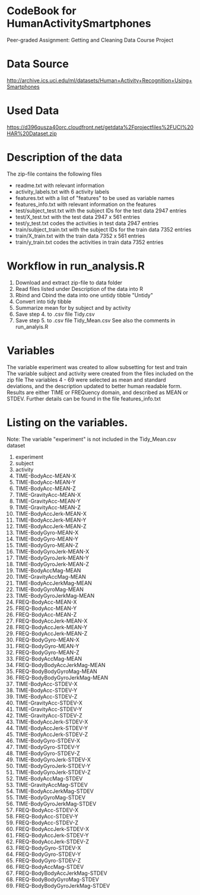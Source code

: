 # CodeBook for HumanActivitySmartphones
Peer-graded Assignment: Getting and Cleaning Data Course Project
# Data Source
http://archive.ics.uci.edu/ml/datasets/Human+Activity+Recognition+Using+Smartphones
# Used Data 
https://d396qusza40orc.cloudfront.net/getdata%2Fprojectfiles%2FUCI%20HAR%20Dataset.zip
# Description of the data
The zip-file contains the following files
- readme.txt with relevant information
- activity_labels.txt with 6 activity labels
- features.txt with a list of "features" to be used as variable names
- features_info.txt with relevant information on the features
- test/subject_test.txt with the subject IDs for the test data 2947 entries
- test/X_test.txt with the test data 2947 x 561 entries
- test/y_test.txt codes the activities in test data 2947 entries
- train/subject_train.txt with the subject IDs for the train data 7352 entries
- train/X_train.txt with the train data 7352 x 561 entries
- train/y_train.txt codes the activities in train data 7352 entries   
# Workflow in run_analysis.R
1. Download and extract zip-file to data folder
2. Read files listed under Description of the data into R
3. Rbind and Cbind the data into one untidy tibble "Untidy"
4. Convert into tidy tibble
5. Summarize mean for by subject and by activity
6. Save step 4. to .csv file Tidy.csv
7. Save step 5. to .csv file Tidy_Mean.csv
See also the comments in run_analyis.R
# Variables
The variable experiment was created to allow subsetting for test and train
The variable subject and activity were created from the files included on the zip file
The variables 4 - 69 were selected as mean and standard deviations, and the description updated to better human readable form.
Results are either TIME or FREQuency domain, and described as MEAN or STDEV. Further details can be found in the file features_info.txt

# Listing on the variables.
Note: The variable "experiment" is not included in the Tidy_Mean.csv dataset
1. experiment
2. subject
3. activity
4. TIME-BodyAcc-MEAN-X
5. TIME-BodyAcc-MEAN-Y
6. TIME-BodyAcc-MEAN-Z
7. TIME-GravityAcc-MEAN-X
8. TIME-GravityAcc-MEAN-Y
9. TIME-GravityAcc-MEAN-Z
10. TIME-BodyAccJerk-MEAN-X
11. TIME-BodyAccJerk-MEAN-Y
12. TIME-BodyAccJerk-MEAN-Z
13. TIME-BodyGyro-MEAN-X
14. TIME-BodyGyro-MEAN-Y
15. TIME-BodyGyro-MEAN-Z
16. TIME-BodyGyroJerk-MEAN-X
17. TIME-BodyGyroJerk-MEAN-Y
18. TIME-BodyGyroJerk-MEAN-Z
19. TIME-BodyAccMag-MEAN
20. TIME-GravityAccMag-MEAN
21. TIME-BodyAccJerkMag-MEAN
22. TIME-BodyGyroMag-MEAN
23. TIME-BodyGyroJerkMag-MEAN
24. FREQ-BodyAcc-MEAN-X
25. FREQ-BodyAcc-MEAN-Y
26. FREQ-BodyAcc-MEAN-Z
27. FREQ-BodyAccJerk-MEAN-X
28. FREQ-BodyAccJerk-MEAN-Y
29. FREQ-BodyAccJerk-MEAN-Z
30. FREQ-BodyGyro-MEAN-X
31. FREQ-BodyGyro-MEAN-Y
32. FREQ-BodyGyro-MEAN-Z
33. FREQ-BodyAccMag-MEAN
34. FREQ-BodyBodyAccJerkMag-MEAN
35. FREQ-BodyBodyGyroMag-MEAN
36. FREQ-BodyBodyGyroJerkMag-MEAN
37. TIME-BodyAcc-STDEV-X
38. TIME-BodyAcc-STDEV-Y
39. TIME-BodyAcc-STDEV-Z
40. TIME-GravityAcc-STDEV-X
41. TIME-GravityAcc-STDEV-Y
42. TIME-GravityAcc-STDEV-Z
43. TIME-BodyAccJerk-STDEV-X
44. TIME-BodyAccJerk-STDEV-Y
45. TIME-BodyAccJerk-STDEV-Z
46. TIME-BodyGyro-STDEV-X
47. TIME-BodyGyro-STDEV-Y
48. TIME-BodyGyro-STDEV-Z
49. TIME-BodyGyroJerk-STDEV-X
50. TIME-BodyGyroJerk-STDEV-Y
51. TIME-BodyGyroJerk-STDEV-Z
52. TIME-BodyAccMag-STDEV
53. TIME-GravityAccMag-STDEV
54. TIME-BodyAccJerkMag-STDEV
55. TIME-BodyGyroMag-STDEV
56. TIME-BodyGyroJerkMag-STDEV
57. FREQ-BodyAcc-STDEV-X
58. FREQ-BodyAcc-STDEV-Y
59. FREQ-BodyAcc-STDEV-Z
60. FREQ-BodyAccJerk-STDEV-X
61. FREQ-BodyAccJerk-STDEV-Y
62. FREQ-BodyAccJerk-STDEV-Z
63. FREQ-BodyGyro-STDEV-X
64. FREQ-BodyGyro-STDEV-Y
65. FREQ-BodyGyro-STDEV-Z
66. FREQ-BodyAccMag-STDEV
67. FREQ-BodyBodyAccJerkMag-STDEV
68. FREQ-BodyBodyGyroMag-STDEV
69. FREQ-BodyBodyGyroJerkMag-STDEV
